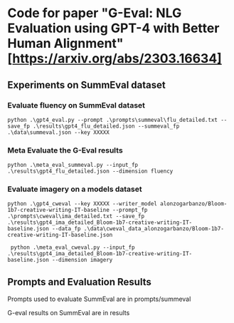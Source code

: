# Code for paper "G-Eval: NLG Evaluation using GPT-4 with Better Human Alignment" [https://arxiv.org/abs/2303.16634]

## Experiments on SummEval dataset

### Evaluate fluency on SummEval dataset

`python .\gpt4_eval.py --prompt .\prompts\summeval\flu_detailed.txt --save_fp .\results\gpt4_flu_detailed.json --summeval_fp .\data\summeval.json --key XXXXX`

### Meta Evaluate the G-Eval results

`python .\meta_eval_summeval.py --input_fp .\results\gpt4_flu_detailed.json --dimension fluency`

### Evaluate imagery on a models dataset

`python .\gpt4_cweval --key XXXXX --writer_model alonzogarbanzo/Bloom-1b7-creative-writing-IT-baseline --prompt_fp .\prompts\cweval\ima_detailed.txt --save_fp .\results\gpt4_ima_detailed_Bloom-1b7-creative-writing-IT-baseline.json --data_fp .\data\cweval_data_alonzogarbanzo/Bloom-1b7-creative-writing-IT-baseline.json`

` python .\meta_eval_cweval.py --input_fp .\results\gpt4_ima_detailed_Bloom-1b7-creative-writing-IT-baseline.json --dimension imagery`

## Prompts and Evaluation Results

Prompts used to evaluate SummEval are in prompts/summeval

G-eval results on SummEval are in results
